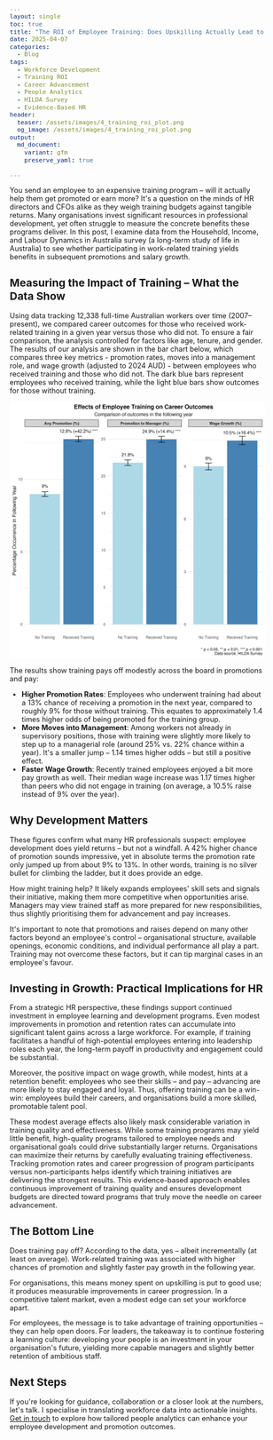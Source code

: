 ```yaml
---
layout: single
toc: true
title: "The ROI of Employee Training: Does Upskilling Actually Lead to Career Advancement?"
date: 2025-04-07
categories:
  - Blog
tags:
  - Workforce Development
  - Training ROI
  - Career Advancement
  - People Analytics
  - HILDA Survey
  - Evidence-Based HR
header:
  teaser: /assets/images/4_training_roi_plot.png
  og_image: /assets/images/4_training_roi_plot.png
output: 
  md_document:
    variant: gfm
    preserve_yaml: true

---
```


<style>
  body {
    font-size: 0.8em; /* Adjust font size just for this page */
  }
</style>

You send an employee to an expensive training program – will it actually help them get promoted or earn more? It's a question on the minds of HR directors and CFOs alike as they weigh training budgets against tangible returns. Many organisations invest significant resources in professional development, yet often struggle to measure the concrete benefits these programs deliver. In this post, I examine data from the Household, Income, and Labour Dynamics in Australia survey (a long-term study of life in Australia) to see whether participating in work-related training yields benefits in subsequent promotions and salary growth.

## Measuring the Impact of Training – What the Data Show

Using data tracking 12,338 full-time Australian workers over time (2007–present), we compared career outcomes for those who received work-related training in a given year versus those who did not. To ensure a fair comparison, the analysis controlled for factors like age, tenure, and gender. The results of our analysis are shown in the bar chart below, which compares three key metrics - promotion rates, moves into a management role, and wage growth (adjusted to 2024 AUD) - between employees who received training and those who did not. The dark blue bars represent employees who received training, while the light blue bars show outcomes for those without training. 

![](/assets/images/4_training_roi_plot.png)

The results show training pays off modestly across the board in promotions and pay:

- **Higher Promotion Rates**: Employees who underwent training had about a 13% chance of receiving a promotion in the next year, compared to roughly 9% for those without training. This equates to approximately 1.4 times higher odds of being promoted for the training group.
- **More Moves into Management**: Among workers not already in supervisory positions, those with training were slightly more likely to step up to a managerial role (around 25% vs. 22% chance within a year). It's a smaller jump – 1.14 times higher odds – but still a positive effect.
- **Faster Wage Growth**: Recently trained employees enjoyed a bit more pay growth as well. Their median wage increase was 1.17 times higher than peers who did not engage in training (on average, a 10.5% raise instead of 9% over the year).

## Why Development Matters

These figures confirm what many HR professionals suspect: employee development does yield returns – but not a windfall. A 42% higher chance of promotion sounds impressive, yet in absolute terms the promotion rate only jumped up from about 9% to 13%. In other words, training is no silver bullet for climbing the ladder, but it does provide an edge.

How might training help? It likely expands employees' skill sets and signals their initiative, making them more competitive when opportunities arise. Managers may view trained staff as more prepared for new responsibilities, thus slightly prioritising them for advancement and pay increases.

It's important to note that promotions and raises depend on many other factors beyond an employee's control – organisational structure, available openings, economic conditions, and individual performance all play a part. Training may not overcome these factors, but it can tip marginal cases in an employee's favour.

## Investing in Growth: Practical Implications for HR

From a strategic HR perspective, these findings support continued investment in employee learning and development programs. Even modest improvements in promotion and retention rates can accumulate into significant talent gains across a large workforce. For example, if training facilitates a handful of high-potential employees entering into leadership roles each year, the long-term payoff in productivity and engagement could be substantial.

Moreover, the positive impact on wage growth, while modest, hints at a retention benefit: employees who see their skills – and pay – advancing are more likely to stay engaged and loyal. Thus, offering training can be a win-win: employees build their careers, and organisations build a more skilled, promotable talent pool.

These modest average effects also likely mask considerable variation in training quality and effectiveness. While some training programs may yield little benefit, high-quality programs tailored to employee needs and organisational goals could drive substantially larger returns. Organisations can maximize their returns by carefully evaluating training effectiveness. Tracking promotion rates and career progression of program participants versus non-participants helps identify which training initiatives are delivering the strongest results. This evidence-based approach enables continuous improvement of training quality and ensures development budgets are directed toward programs that truly move the needle on career advancement.

## The Bottom Line

Does training pay off? According to the data, yes – albeit incrementally (at least on average). Work-related training was associated with higher chances of promotion and slightly faster pay growth in the following year.

For organisations, this means money spent on upskilling is put to good use; it produces measurable improvements in career progression. In a competitive talent market, even a modest edge can set your workforce apart.

For employees, the message is to take advantage of training opportunities – they can help open doors. For leaders, the takeaway is to continue fostering a learning culture: developing your people is an investment in your organisation's future, yielding more capable managers and slightly better retention of ambitious staff.

## Next Steps

If you're looking for guidance, collaboration or a closer look at the numbers, let's talk. I specialise in translating workforce data into actionable insights. [Get in touch](mailto:t.ballard@uq.edu.au) to explore how tailored people analytics can enhance your employee development and promotion outcomes.
